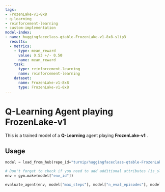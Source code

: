 ```yaml
---
tags:
- FrozenLake-v1-8x8
- q-learning
- reinforcement-learning
- custom-implementation
model-index:
- name: huggingfaceclass-qtable-FrozenLake-v1-8x8-slip3
  results:
  - metrics:
    - type: mean_reward
      value: 0.53 +/- 0.50
      name: mean_reward
    task:
      type: reinforcement-learning
      name: reinforcement-learning
    dataset:
      name: FrozenLake-v1-8x8
      type: FrozenLake-v1-8x8
---
```


  # **Q-Learning** Agent playing **FrozenLake-v1**
  This is a trained model of a **Q-Learning** agent playing **FrozenLake-v1** .
  
  ## Usage
  ```python
  model = load_from_hub(repo_id="turnip/huggingfaceclass-qtable-FrozenLake-v1-8x8-slip3", filename="q-learning.pkl")

  # Don't forget to check if you need to add additional attributes (is_slippery=False etc)
  env = gym.make(model["env_id"])

  evaluate_agent(env, model["max_steps"], model["n_eval_episodes"], model["qtable"], model["eval_seed"])
  
  ```
  